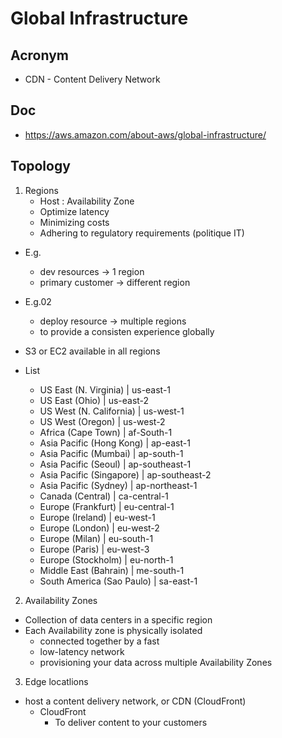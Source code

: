 # Global Infrastructure

## Acronym
* CDN - Content Delivery Network

## Doc
* https://aws.amazon.com/about-aws/global-infrastructure/

## Topology
1) Regions
	* Host : Availability Zone
    * Optimize latency
    * Minimizing costs
    * Adhering to regulatory requirements (politique IT)
* E.g.
	* dev resources -> 1 region
    * primary customer -> different region
* E.g.02
	* deploy resource -> multiple regions
    * to provide a consisten experience globally
* S3 or EC2 available in all regions

* List
	* US East (N. Virginia) | us-east-1
	* US East (Ohio) | us-east-2
	* US West (N. California) | us-west-1
	* US West (Oregon) | us-west-2
	* Africa (Cape Town) | af-South-1
	* Asia Pacific (Hong Kong) | ap-east-1
	* Asia Pacific (Mumbai) | ap-south-1
	* Asia Pacific (Seoul) | ap-southeast-1
	* Asia Pacific (Singapore) | ap-southeast-2
	* Asia Pacific (Sydney) | ap-northeast-1
	* Canada (Central) | ca-central-1
	* Europe (Frankfurt) | eu-central-1
	* Europe (Ireland) | eu-west-1
	* Europe (London) | eu-west-2
	* Europe (Milan) | eu-south-1
	* Europe (Paris) | eu-west-3
	* Europe (Stockholm) | eu-north-1
	* Middle East (Bahrain) | me-south-1
	* South America (Sao Paulo) | sa-east-1

2) Availability Zones
* Collection of data centers in a specific region
* Each Availability zone is physically isolated
	* connected together by a fast
    * low-latency network
    * provisioning your data across multiple Availability Zones

3) Edge locatlions
* host a content delivery network, or CDN (CloudFront)
	* CloudFront
    	* To deliver content to your customers
